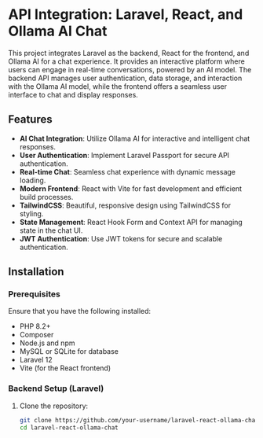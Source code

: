 # API Integration: Laravel, React, and Ollama AI Chat

This project integrates Laravel as the backend, React for the frontend, and Ollama AI for a chat experience. It provides an interactive platform where users can engage in real-time conversations, powered by an AI model. The backend API manages user authentication, data storage, and interaction with the Ollama AI model, while the frontend offers a seamless user interface to chat and display responses.

## Features

- **AI Chat Integration**: Utilize Ollama AI for interactive and intelligent chat responses.
- **User Authentication**: Implement Laravel Passport for secure API authentication.
- **Real-time Chat**: Seamless chat experience with dynamic message loading.
- **Modern Frontend**: React with Vite for fast development and efficient build processes.
- **TailwindCSS**: Beautiful, responsive design using TailwindCSS for styling.
- **State Management**: React Hook Form and Context API for managing state in the chat UI.
- **JWT Authentication**: Use JWT tokens for secure and scalable authentication.

## Installation

### Prerequisites

Ensure that you have the following installed:

- PHP 8.2+
- Composer
- Node.js and npm
- MySQL or SQLite for database
- Laravel 12
- Vite (for the React frontend)

### Backend Setup (Laravel)

1. Clone the repository:
   ```bash
   git clone https://github.com/your-username/laravel-react-ollama-chat.git
   cd laravel-react-ollama-chat
